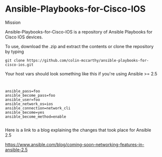 # Ansible-Playbooks-for-Cisco-IOS


Mission

Ansible-Playbooks-for-Cisco-IOS is a repository of Ansible Playbooks for Cisco IOS devices.

To use, download the .zip and extract the contents or clone the repository by typing

```git clone https://github.com/colin-mccarthy/ansible-playbooks-for-cisco-ios.git```



Your host vars should look something like this if you're using Ansible >= 2.5

```


ansible_pass=foo
ansible_become_pass=foo
ansible_user=foo
ansible_network_os=ios
ansible_connection=network_cli
ansible_become=yes
ansible_become_method=enable


```

Here is a link to a blog explaining the changes that took place for Ansible 2.5

https://www.ansible.com/blog/coming-soon-networking-features-in-ansible-2.5





